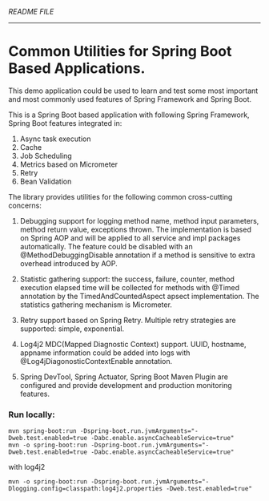 _README FILE_

---

# Common Utilities for Spring Boot Based Applications.

This demo application could be used to learn and test some most important and most commonly used features of Spring
Framework and Spring Boot.

This is a Spring Boot based application with following Spring Framework, Spring Boot features integrated in:

1. Async task execution
1. Cache
1. Job Scheduling
1. Metrics based on Micrometer
1. Retry
1. Bean Validation

The library provides utilities for the following common cross-cutting concerns:

1. Debugging support for logging method name, method input parameters, method return value, exceptions thrown.
   The implementation is based on Spring AOP and will be applied to all service and impl packages automatically. The
   feature could be disabled with an @MethodDebuggingDisable annotation if a method is sensitive to extra overhead
   introduced by AOP.

1. Statistic gathering support: the success, failure, counter, method execution elapsed time will be collected for
   methods with @Timed annotation by the TimedAndCountedAspect apsect implementation. The statistics gathering mechanism
   is Micrometer.

1. Retry support based on Spring Retry. Multiple retry strategies are supported: simple, exponential.

1. Log4j2 MDC(Mapped Diagnostic Context) support. UUID, hostname, appname information could be added into logs with
   @Log4jDiagonosticContextEnable annotation. 

1. Spring DevTool, Spring Actuator, Spring Boot Maven Plugin are configured and provide development and production
   monitoring features.

### Run locally:

    mvn spring-boot:run -Dspring-boot.run.jvmArguments="-Dweb.test.enabled=true -Dabc.enable.asyncCacheableService=true"
    mvn -o spring-boot:run -Dspring-boot.run.jvmArguments="-Dweb.test.enabled=true -Dabc.enable.asyncCacheableService=true"

with log4j2 

    mvn -o spring-boot:run -Dspring-boot.run.jvmArguments="-Dlogging.config=classpath:log4j2.properties -Dweb.test.enabled=true"

